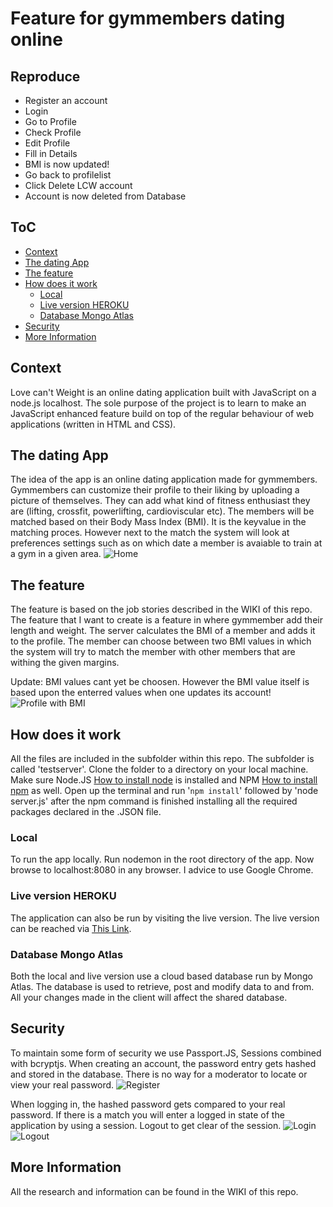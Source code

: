 # Feature for gymmembers dating online

## Reproduce
* Register an account
* Login
* Go to Profile
* Check Profile
* Edit Profile
* Fill in Details
* BMI is now updated!
* Go back to profilelist
* Click Delete LCW account
* Account is now deleted from Database

## ToC
- [Context](#context)
- [The dating App](#the-dating-app)
- [The feature](#the-feature)
- [How does it work](#how-does-it-work)
  * [Local](#local)
  * [Live version HEROKU](#live-version-heroku)
  * [Database Mongo Atlas](#database-mongo-atlas)
- [Security](#security)
- [More Information](#more-information)


## Context
Love can't Weight is an online dating application built with JavaScript on a node.js localhost. The sole purpose of the project is to learn to make an JavaScript enhanced feature build on top of the regular behaviour of web applications (written in HTML and CSS).

## The dating App
The idea of the app is an online dating application made for gymmembers. Gymmembers can customize their profile to their liking by uploading a picture of themselves. They can add what kind of fitness enthusiast they are (lifting, crossfit, powerlifting, cardioviscular etc). The members will be matched based on their Body Mass Index (BMI). It is the keyvalue in the matching proces. However next to the match the system will look at preferences settings such as on which date a member is avaiable to train at a gym in a given area.
![Home](https://i.imgur.com/P2t6gJV.png)

## The feature
The feature is based on the job stories described in the WIKI of this repo. The feature that I want to create is a feature in where gymmember add their length and weight. The server calculates the BMI of a member and adds it to the profile.
The member can choose between two BMI values in which the system will try to match the member with other members that are withing the given margins.

Update: BMI values cant yet be choosen. However the BMI value itself is based upon the enterred values when one updates its account!
![Profile with BMI](https://i.imgur.com/PkwjFQ9.jpg)

## How does it work
All the files are included in the subfolder within this repo. The subfolder is called 'testserver'. Clone the folder to a directory on your local machine. Make sure Node.JS [How to install node](https://nodejs.org/en/download/package-manager/) is installed and NPM [How to install npm](https://www.npmjs.com/get-npm) as well. Open up the terminal and run '```npm install```' followed by 'node server.js' after the npm command is finished installing all the required packages declared in the .JSON file.

### Local
To run the app locally. Run nodemon in the root directory of the app. Now browse to localhost:8080 in any browser. I advice to use Google Chrome. 

### Live version HEROKU
The application can also be run by visiting the live version. The live version can be reached via [This Link](https://lovecantweight.herokuapp.com/).

### Database Mongo Atlas
Both the local and live version use a cloud based database run by Mongo Atlas. The database is used to retrieve, post and modify data to and from. All your changes made in the client will affect the shared database.

## Security
To maintain some form of security we use Passport.JS, Sessions combined with bcryptjs.
When creating an account, the password entry gets hashed and stored in the database. There is no way for a moderator to locate or view your real password.
![Register](https://i.imgur.com/z8qIYVO.jpg)

When logging in, the hashed password gets compared to your real password. If there is a match you will enter a logged in state of the application by using a session. Logout to get clear of the session.
![Login](https://i.imgur.com/bWPQHzM.jpg)
![Logout](https://i.imgur.com/khnaFmV.jpg)


## More Information
All the research and information can be found in the WIKI of this repo. 

